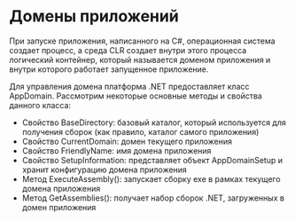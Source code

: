 # Домены приложений
При запуске приложения, написанного на C#, операционная система создает процесс, а среда CLR создает внутри этого процесса логический контейнер, который называется доменом приложения и внутри которого работает запущенное приложение.

Для управления домена платформа .NET предоставляет класс AppDomain. Рассмотрим некоторые основные методы и свойства данного класса:
- Свойство BaseDirectory: базовый каталог, который используется для получения сборок (как правило, каталог самого приложения)
- Свойство CurrentDomain: домен текущего приложения
- Свойство FriendlyName: имя домена приложения
- Свойство SetupInformation: представляет объект AppDomainSetup и хранит конфигурацию домена приложения
- Метод ExecuteAssembly(): запускает сборку exe в рамках текущего домена приложения
- Метод GetAssemblies(): получает набор сборок .NET, загруженных в домен приложения

